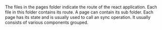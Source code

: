The files in the pages folder indicate the route of the react application. Each file in this folder contains its route. A page can contain its sub folder. Each page has its state and is usually used to call an sync operation. It usually consists of various components grouped.
